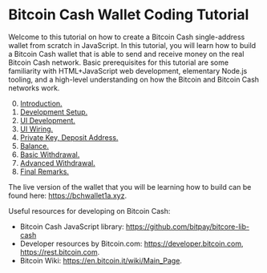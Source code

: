 # Bitcoin Cash Wallet Coding Tutorial

Welcome to this tutorial on how to create a Bitcoin Cash single-address wallet from scratch in JavaScript. In this tutorial, you will learn how to build a Bitcoin Cash wallet that is able to send and receive money on the real Bitcoin Cash network. Basic prerequisites for this tutorial are some familiarity with HTML+JavaScript web development, elementary Node.js tooling, and a high-level understanding on how the Bitcoin and Bitcoin Cash networks work.

0. [Introduction.](https://www.youtube.com/watch?v=_o-zcP1AyQc&list=PL1mkWlKl32oddt02un0if2ooy7w2jOczP)
1. [Development Setup.](https://www.youtube.com/watch?v=Zha-3wfKoH0&list=PL1mkWlKl32oddt02un0if2ooy7w2jOczP)
2. [UI Development.](https://www.youtube.com/watch?v=ojnorQjX5jI&list=PL1mkWlKl32oddt02un0if2ooy7w2jOczP)
3. [UI Wiring.](https://www.youtube.com/watch?v=Vx9lr6zATrU&list=PL1mkWlKl32oddt02un0if2ooy7w2jOczP)
4. [Private Key, Deposit Address.](https://www.youtube.com/watch?v=JgTEP1IVtKI&list=PL1mkWlKl32oddt02un0if2ooy7w2jOczP)
5. [Balance.](https://www.youtube.com/watch?v=HTc-akYw7Fs&list=PL1mkWlKl32oddt02un0if2ooy7w2jOczP)
6. [Basic Withdrawal.](https://www.youtube.com/watch?v=PN6jBs2veMM&list=PL1mkWlKl32oddt02un0if2ooy7w2jOczP)
7. [Advanced Withdrawal.](https://www.youtube.com/watch?v=wxn5CQkJng0&list=PL1mkWlKl32oddt02un0if2ooy7w2jOczP)
8. [Final Remarks.](https://www.youtube.com/watch?v=KR5Ajm-aSC4&list=PL1mkWlKl32oddt02un0if2ooy7w2jOczP)

The live version of the wallet that you will be learning how to build can be found here: https://bchwallet1a.xyz.

Useful resources for developing on Bitcoin Cash:
- Bitcoin Cash JavaScript library: https://github.com/bitpay/bitcore-lib-cash
- Developer resources by Bitcoin.com: https://developer.bitcoin.com, https://rest.bitcoin.com.
- Bitcoin Wiki: https://en.bitcoin.it/wiki/Main_Page.
